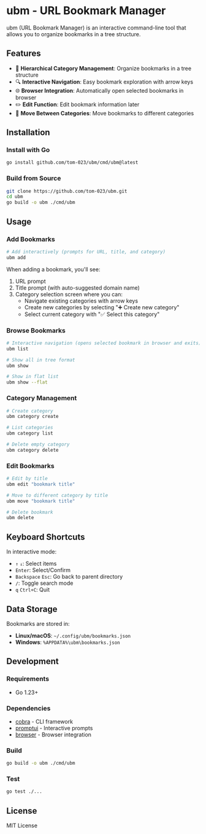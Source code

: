 # ubm - URL Bookmark Manager

ubm (URL Bookmark Manager) is an interactive command-line tool that allows you to organize bookmarks in a tree structure.

## Features

- 📁 **Hierarchical Category Management**: Organize bookmarks in a tree structure
- 🔍 **Interactive Navigation**: Easy bookmark exploration with arrow keys
- 🌐 **Browser Integration**: Automatically open selected bookmarks in browser
- ✏️ **Edit Function**: Edit bookmark information later
- 📂 **Move Between Categories**: Move bookmarks to different categories

## Installation

### Install with Go

```bash
go install github.com/tom-023/ubm/cmd/ubm@latest
```

### Build from Source

```bash
git clone https://github.com/tom-023/ubm.git
cd ubm
go build -o ubm ./cmd/ubm
```

## Usage

### Add Bookmarks

```bash
# Add interactively (prompts for URL, title, and category)
ubm add
```

When adding a bookmark, you'll see:
1. URL prompt
2. Title prompt (with auto-suggested domain name)
3. Category selection screen where you can:
   - Navigate existing categories with arrow keys
   - Create new categories by selecting "➕ Create new category"
   - Select current category with "✅ Select this category"

### Browse Bookmarks

```bash
# Interactive navigation (opens selected bookmark in browser and exits)
ubm list

# Show all in tree format
ubm show

# Show in flat list
ubm show --flat
```

### Category Management

```bash
# Create category
ubm category create

# List categories
ubm category list

# Delete empty category
ubm category delete
```

### Edit Bookmarks

```bash
# Edit by title
ubm edit "bookmark title"

# Move to different category by title
ubm move "bookmark title"

# Delete bookmark
ubm delete
```

## Keyboard Shortcuts

In interactive mode:

- `↑` `↓`: Select items
- `Enter`: Select/Confirm
- `Backspace` `Esc`: Go back to parent directory
- `/`: Toggle search mode
- `q` `Ctrl+C`: Quit

## Data Storage

Bookmarks are stored in:

- **Linux/macOS**: `~/.config/ubm/bookmarks.json`
- **Windows**: `%APPDATA%\ubm\bookmarks.json`

## Development

### Requirements

- Go 1.23+

### Dependencies

- [cobra](https://github.com/spf13/cobra) - CLI framework
- [promptui](https://github.com/manifoldco/promptui) - Interactive prompts
- [browser](https://github.com/pkg/browser) - Browser integration

### Build

```bash
go build -o ubm ./cmd/ubm
```

### Test

```bash
go test ./...
```

## License

MIT License
